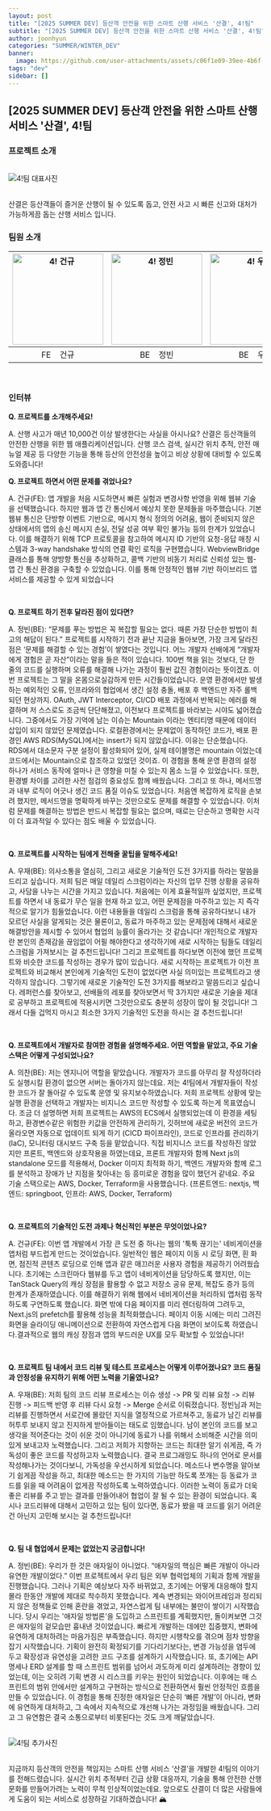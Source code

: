 ```yaml
---
layout: post
title: "[2025 SUMMER DEV] 등산객 안전을 위한 스마트 산행 서비스 '산결', 4!팀"
subtitle: "[2025 SUMMER DEV] 등산객 안전을 위한 스마트 산행 서비스 '산결', 4!팀"
author: joonhyun
categories: "SUMMER/WINTER_DEV"
banner:
  image: https://github.com/user-attachments/assets/c06f1e09-39ee-4b6f-b563-d4629d461cd5
tags: "dev"
sidebar: []
---
```

## [2025 SUMMER DEV] 등산객 안전을 위한 스마트 산행 서비스 '산결', 4!팀

### 프로젝트 소개

<br/>
<img src="https://github.com/user-attachments/assets/c06f1e09-39ee-4b6f-b563-d4629d461cd5" alt="4!팀 대표사진" />
<br/><br/>

산결은 등산객들이 즐거운 산행이 될 수 있도록 돕고, 안전 사고 시 빠른 신고와 대처가 가능하게끔 돕는 산행 서비스 입니다.

### 팀원 소개

| <img src="https://github.com/user-attachments/assets/7a53a060-2918-4ebb-8d65-af4d4aa4408b" alt="4! 건규" width="180" /> | <img src="https://github.com/user-attachments/assets/d9ecd89f-9475-41b7-b280-25beb1d1ee4d" alt="4! 정빈" width="180" /> | <img src="https://github.com/user-attachments/assets/edb4db06-25f3-4f4e-854d-f7d189800092" alt="4! 우재" width="180" /> | <img src="https://github.com/user-attachments/assets/f2d97476-85ec-4bbf-97b6-81e1d7cbbca1" alt="4! 의찬" width="180" /> |
| :-----------------------------------------------------------------------------------------------------------------------: | :-----------------------------------------------------------------------------------------------------------------------: | :-----------------------------------------------------------------------------------------------------------------------: | :-----------------------------------------------------------------------------------------------------------------------: |
|                                                 FE &nbsp;&nbsp;&nbsp;건규                                                 |                                                 BE &nbsp;&nbsp;&nbsp;정빈                                                 |                                               BE &nbsp;&nbsp;&nbsp;우재                                                |                                                 INFRA &nbsp;&nbsp;&nbsp;의찬                                                 |

<br/>

### 인터뷰

**Q. 프로젝트를 소개해주세요!**

A. 산행 사고가 매년 10,000건 이상 발생한다는 사실을 아시나요? 산결은 등산객들의 안전한 산행을 위한 웹 애플리케이션입니다. 산행 코스 검색, 실시간 위치 추적, 안전 매뉴얼 제공 등 다양한 기능을 통해 등산의 안전성을 높이고 비상 상황에 대비할 수 있도록 도와줍니다!

**Q. 프로젝트 하면서 어떤 문제를 겪었나요?**

A. 건규(FE): 앱 개발을 처음 시도하면서 빠른 실험과 변경사항 반영을 위해 웹뷰 기술을 선택했습니다. 하지만 웹과 앱 간 통신에서 예상치 못한 문제들을 마주했습니다. 기본 웹뷰 통신은 단방향 이벤트 기반으로, 메시지 형식 정의의 어려움, 웹이 준비되지 않은 상태에서의 앱의 송신 메시지 손실, 전달 성공 여부 확인 불가능 등의 한계가 있었습니다. 이를 해결하기 위해 TCP 프로토콜을 참고하여 메시지 ID 기반의 요청-응답 매칭 시스템과 3-way handshake 방식의 연결 확인 로직을 구현했습니다. WebviewBridge 클래스를 통해 양방향 통신을 추상화하고, 콜백 기반의 비동기 처리로 신뢰성 있는 웹-앱 간 통신 환경을 구축할 수 있었습니다. 이를 통해 안정적인 웹뷰 기반 하이브리드 앱 서비스를 제공할 수 있게 되었습니다

<br/>

**Q. 프로젝트 하기 전후 달라진 점이 있다면?**

A. 정빈(BE): “문제를 푸는 방법은 꼭 복잡할 필요는 없다. 때론 가장 단순한 방법이 최고의 해답이 된다.”
프로젝트를 시작하기 전과 끝난 지금을 돌아보면, 가장 크게 달라진 점은 ‘문제를 해결할 수 있는 경험’이 쌓였다는 것입니다. 어느 개발자 선배에게 “개발자에게 경험은 곧 자산”이라는 말을 들은 적이 있습니다. 100번 책을 읽는 것보다, 단 한 줄의 코드를 실행하며 오류를 해결해 나가는 과정이 훨씬 값진 경험이라는 뜻이겠죠. 이번 프로젝트는 그 말을 온몸으로실감하게 만든 시간들이었습니다. 운영 환경에서만 발생하는 예외적인 오류, 인프라와의 협업에서 생긴 설정 충돌, 배포 후 백엔드만 자주 롤백되던 현상까지. OAuth, JWT Interceptor, CI/CD 배포 과정에서 반복되는 에러를 해결하며 저 스스로도 조금씩 단단해졌고, 이전보다 프로젝트를 바라보는 시야도 넓어졌습니다. 그중에서도 가장 기억에 남는 이슈는 Mountain 이라는 엔티티명 때문에 데이터 삽입이 되지 않았던 문제였습니다. 로컬환경에서는 문제없이 동작하던 코드가, 배포 환경인 AWS RDS(MySQL)에서는 insert가 되지 않았습니다. 이유는 단순했습니다. RDS에서 대소문자 구분 설정이 활성화되어 있어, 실제 테이블명은 mountain 이었는데 코드에서는 Mountain으로 참조하고 있었던 것이죠. 이 경험을 통해 운영 환경의 설정 하나가 서비스 동작에 얼마나 큰 영향을 미칠 수 있는지 몸소 느낄 수 있었습니다. 또한, 환경별 차이를 고려한 사전 점검의 중요성도 함께 배웠습니다. 그리고 또 하나, 메서드명과 내부 로직이 어긋나 생긴 코드 품질 이슈도 있었습니다. 처음엔 복잡하게 로직을 손보려 했지만, 메서드명을 명확하게 바꾸는 것만으로도 문제를 해결할 수 있었습니다. 이처럼 문제를 해결하는 방법은 반드시 복잡할 필요는 없으며, 때로는 단순하고 명확한 시각이 더 효과적일 수 있다는 점도 배울 수 있었습니다.

<br/>

**Q. 프로젝트를 시작하는 팀에게 전해줄 꿀팁을 말해주세요!**

A. 우재(BE): 의사소통을 열심히, 그리고 새로운 기술적인 도전 3가지를 하라는 말씀을 드리고 싶습니다. 저희 팀은 매일 데일리 스크럼이라는 자신의 업무 진행 상황을 공유하고, 사담을 나누는 시간을 가지고 있습니다. 처음에는 이게 효율적일까 싶었지만, 프로젝트를 하면서 내 동료가 무슨 일을 현재 하고 있고, 어떤 문제점을 마주하고 있는 지 즉각적으로 알기가 힘들었습니다. 이런 내용들을 데일리 스크럼을 통해 공유하다보니 내가 모르던 사실을 알게되는 것은 물론이고, 동료가 마주하고 있는 문제점에 대해서 새로운 해결방안을 제시할 수 있어서 협업의 능률이 올라가는 것 같습니다! 개인적으로 개발자란 본인의 존재감을 끊임없이 어필 해야한다고 생각하기에 새로 시작하는 팀들도 데일리 스크럼을 가져보시는 걸 추천드립니다! 그리고 프로젝트를 하다보면 이전에 했던 프로젝트와 비슷한 코드를 작성하는 경우가 많이 있습니다. 새로 시작하는 프로젝트가 이전 프로젝트와 비교해서 본인에게 기술적인 도전이 없었다면 사실 의미있는 프로젝트라고 생각하지 않습니다. 그렇기에 새로운 기술적인 도전 3가지를 해보라고 말씀드리고 싶습니다. 레퍼런스를 찾아보고, 선배들의 레포를 찾아보면서 딱 3가지만 새로운 기술을 제대로 공부하고 프로젝트에 적용시키면 그것만으로도 충분히 성장이 많이 될 것입니다! 그래서 다들 겁먹지 마시고 최소한 3가지 기술적인 도전을 하시는 걸 추천드립니다!

<br/>

**Q. 프로젝트에서 개발자로 참여한 경험을 설명해주세요. 어떤 역할을 맡았고, 주요 기술 스택은 어떻게 구성되었나요?**

A. 의찬(BE): 저는 엔지니어 역할을 맡았습니다. 개발자가 코드를 아무리 잘 작성하더라도 실행시킬 환경이 없으면 서버는 돌아가지 않는데요. 저는 4!팀에서 개발자들이 작성한 코드가 잘 돌아갈 수 있도록 운영 및 유지보수하였습니다. 저희 프로젝트 상황에 맞는 실행 환경을 선택하고 개발자는 비지니스 코드만 작성할 수 있도록 하는게 목표였습니다.  조금 더 설명하면 저희 프로젝트는 AWS의 ECS에서 실행되었는데 이 환경을 세팅하고, 환경변수같은 위험한 키값을 안전하게 관리하기, 깃허브에 새로운 버전의 코드가 올라오면 자동으로 업데이트 되게 하기 (CICD 파이프라인), 코드로 인프라를 관리하기(IaC), 모니터링 대시보드 구축 등을 맡았습니다. 직접 비지니스 코드를 작성하진 않았지만 프론트, 백엔드와 상호작용을 하였는데요, 프론트 개발자와 함께 Next js의 standalone 모드를 적용해서, Docker 이미지 최적화 하기, 백엔드 개발자와 함께 로그를 분석하고 장애가 난 지점을 찾아내는 등 흥미로운 경험을 많이 했던거 같네요. 주요 기술 스택으로는 AWS, Docker, Terraform을 사용했습니다.
(프론트엔드: nextjs, 백엔드: springboot, 인프라: AWS, Docker, Terraform)

<br/>

**Q. 프로젝트의 기술적인 도전 과제나 혁신적인 부분은 무엇이었나요?**

A. 건규(FE): 이번 앱 개발에서 가장 큰 도전 중 하나는 웹의 '툭툭 끊기는' 네비게이션을 앱처럼 부드럽게 만드는 것이었습니다. 일반적인 웹은 페이지 이동 시 로딩 화면, 흰 화면, 점진적 콘텐츠 로딩으로 인해 앱과 같은 매끄러운 사용자 경험을 제공하기 어려웠습니다. 초기에는 스크린마다 웹뷰를 두고 앱이 네비게이션을 담당하도록 했지만, 이는 TanStack Query의 캐싱 장점을 활용할 수 없고 저장소 공유 문제, 복잡도 증가 등의 한계가 존재하였습니다. 이를 해결하기 위해 웹에서 네비게이션을 처리하되 앱처럼 동작하도록 구연하도록 했습니다. 화면 밖에 다음 페이지를 미리 렌더링하여 그려두고, Next.js의 prefetch를 활용해 성능을 최적화했습니다. 페이지 이동 시에는 미리 그려진 화면을 슬라이딩 애니메이션으로 전환하여 자연스럽게 다음 화면이 보이도록 하였습니다.결과적으로 웹의 캐싱 장점과 앱의 부드러운 UX를 모두 확보할 수 있었습니다! 

<br/>

**Q. 프로젝트 팀 내에서 코드 리뷰 및 테스트 프로세스는 어떻게 이루어졌나요? 코드 품질과 안정성을 유지하기 위해 어떤 노력을 기울였나요?**

A. 우재(BE): 저희 팀의 코드 리뷰 프로세스는 이슈 생성 -> PR 및 리뷰 요청 -> 리뷰 진행 -> 피드백 반영 후 리뷰 다시 요청 -> Merge 순서로 이뤄졌습니다. 정빈님과 저는 리뷰를 진행하면서 서로간에 몰랐던 지식을 열정적으로 가르쳐주고, 동료가 남긴 리뷰를 허투루 보내지 않고 진지하게 받아들이는 태도로 임했습니다. 남이 본인의 코드를 보고 생각을 적어준다는 것이 쉬운 것이 아니기에 동료가 나를 위해서 소비해준 시간을 의미있게 보내고자 노력했습니다. 그리고 저희가 지향하는 코드는 최대한 알기 쉬게끔, 즉 가독성이 좋은 코드를 작성하고자 노력했습니다. 결국 프로그래밍도 하나의 언어로 문서를 작성해나가는 것이다보니, 가독성을 우선시하게 되었습니다. 메소드나 변수명을 알아보기 쉽게끔 작성을 하고, 최대한 메소드는 한 가지의 기능만 하도록 쪼개는 등 동료가 코드를 읽을 때 어려움이 없게끔 작성하도록 노력하였습니다. 이러한 노력이 동료가 더욱 좋은 리뷰를 주고 받는 결과를 만들어내어 협업이 잘 될 수 있는 환경이 되었습니다. 혹시나 코드리뷰에 대해서 고민하고 있는 팀이 있다면, 동료가 봤을 때 코드를 읽기 어려운 건 아닌지 고민해 보시는 걸 추천드립니다!

<br/>

**Q. 팀 내 협업에서 문제는 없었는지 궁금합니다!**

A. 정빈(BE): 우리가 한 것은 애자일이 아니었다. “애자일의 핵심은 빠른 개발이 아니라 유연한 개발이었다.”
이번 프로젝트에서 우리 팀은 외부 협력업체의 기획과 함께 개발을 진행했습니다. 그러나 기획은 예상보다 자주 바뀌었고, 초기에는 어떻게 대응해야 할지 몰라 한동안 개발에 제대로 착수하지 못했습니다. 계속 변경되는 와이어프레임과 정리되지 않은 정책들로 인해 혼란을 겪었고, 자연스럽게 팀 내부에는 불만이 쌓이기 시작했습니다. 당시 우리는 '애자일 방법론'을 도입하고 스프린트를 계획했지만, 돌이켜보면 그것은 애자일의 겉모습만 흉내낸 것이었습니다. 빠르게 개발하는 데에만 집중했지, 변화에 유연하게 대처하려는 마음가짐은 부족했습니다. 하지만 시행착오를 겪으며 점차 방향을 잡기 시작했습니다. 기획이 완전히 확정되기를 기다리기보다는, 변경 가능성을 염두에 두고 확장성과 유연성을 고려한 코드 구조를 설계하기 시작했습니다. 또, 초기에는 API 명세나 ERD 설계를 할 때 스프린트 범위를 넘어서 과도하게 미리 설계하려는 경향이 있었는데, 이는 오히려 기획 변경 시 리스크를 키우는 원인이 되었습니다. 이후에는 매 스프린트의 범위 안에서만 설계하고 구현하는 방식으로 전환하면서 훨씬 안정적인 흐름을 만들 수 있었습니다. 이 경험을 통해 진정한 애자일은 단순히 ‘빠른 개발’이 아니라, 변화에 유연하게 대처하고, 그 속에서 지속적으로 개선해 나가는 과정임을 배웠습니다. 그리고 그 유연함은 결국 소통으로부터 비롯된다는 것도 크게 깨달았습니다.

<br/>

<img src="https://github.com/user-attachments/assets/bbf17e06-92a7-40b9-b448-1561bac0c570" alt="4!팀 추가사진" />
<br/>
<br/>

지금까지 등산객의 안전을 책임지는 스마트 산행 서비스 ‘산결’을 개발한 4!팀의 이야기를 전해드렸습니다. 실시간 위치 추적부터 긴급 상황 대응까지, 기술을 통해 안전한 산행 문화를 만들어가려는 노력이 무척 인상적이었는데요. 앞으로도 산결이 더 많은 사람들에게 도움이 되는 서비스로 성장하길 기대하겠습니다! 🏔️



